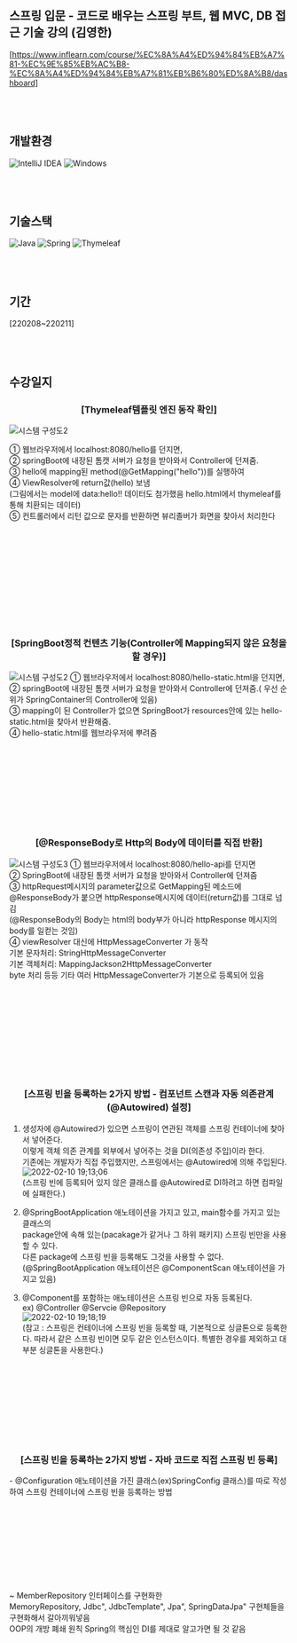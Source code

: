 ## 스프링 입문 - 코드로 배우는 스프링 부트, 웹 MVC, DB 접근 기술 강의 (김영한)
[https://www.inflearn.com/course/%EC%8A%A4%ED%94%84%EB%A7%81-%EC%9E%85%EB%AC%B8-%EC%8A%A4%ED%94%84%EB%A7%81%EB%B6%80%ED%8A%B8/dashboard]
<br /><br /><br /><br />
 
 
## 개발환경
![IntelliJ IDEA](https://img.shields.io/badge/IntelliJIDEA-000000.svg?style=for-the-badge&logo=intellij-idea&logoColor=white)
![Windows](https://img.shields.io/badge/Windows-0078D6?style=for-the-badge&logo=windows&logoColor=white)
<br /><br /><br /><br />

## 기술스택
![Java](https://img.shields.io/badge/java-%23ED8B00.svg?style=for-the-badge&logo=java&logoColor=white)
![Spring](https://img.shields.io/badge/spring-%236DB33F.svg?style=for-the-badge&logo=spring&logoColor=white)
![Thymeleaf](https://img.shields.io/badge/Thymeleaf-%23005C0F.svg?style=for-the-badge&logo=Thymeleaf&logoColor=white)
<br /><br /><br /><br />

## 기간
[220208~220211]
<br /><br /><br /><br />

## 수강일지
<div align="center"><h3>
[Thymeleaf템플릿 엔진 동작 확인]
 </h3></div>

![시스템 구성도2](https://user-images.githubusercontent.com/28974240/152991297-57ef60c6-d985-43aa-a933-d628ac121348.png)


① 웹브라우저에서 localhost:8080/hello를 던지면, <br />
② springBoot에 내장된 톰캣 서버가 요청을 받아와서 Controller에 던져줌. <br />
③ hello에 mapping된 method(@GetMapping("hello"))를 실행하여<br />
④ ViewResolver에 return값(hello) 보냄<br />
(그림에서는 model에 data:hello!! 데이터도 첨가했음 hello.html에서 thymeleaf를 통해 치환되는 데이터)<br />
⑤ 컨트롤러에서 리턴 값으로 문자를 반환하면 뷰리졸버가 화면을 찾아서 처리한다

<br /><br /><br /><br /><br /><br /><br /><br /><br /><br />
<div align="center"><h3>
[SpringBoot정적 컨텐츠 기능(Controller에 Mapping되지 않은 요청을 할 경우)]
</h3></div>
 
![시스템 구성도2](https://user-images.githubusercontent.com/28974240/153049551-c8395642-b580-4a48-af85-0554b0c9db13.png)
① 웹브라우저에서 localhost:8080/hello-static.html을 던지면, <br />
② springBoot에 내장된 톰캣 서버가 요청을 받아와서 Controller에 던져줌.( 우선 순위가 SpringContainer의 Controller에 있음)<br />
③ mapping이 된 Controller가 없으면 SpringBoot가 resources안에 있는 hello-static.html을 찾아서 반환해줌.<br />
④ hello-static.html를 웹브라우저에 뿌려줌
<br /><br /><br /><br /><br /><br /><br /><br /><br /><br />


<div align="center"><h3>
[@ResponseBody로 Http의 Body에 데이터를 직접 반환]
</h3></div>

![시스템 구성도3](https://user-images.githubusercontent.com/28974240/153072050-eddbaf2d-6539-42dc-bbeb-0c3cdfcaf57b.png)
① 웹브라우저에서 localhost:8080/hello-api를 던지면<br />
② SpringBoot에 내장된 톰캣 서버가 요청을 받아와서 Controller에 던져줌<br />
③ httpRequest메시지의 parameter값으로 GetMapping된 메소드에 @ResponseBody가 붙으면 httpResponse메시지에 데이터(return값)를 그대로 넘김<br />
(@ResponseBody의 Body는 html의 body부가 아니라 httpResponse 메시지의 body를 일컫는 것임)<br />
④ viewResolver 대신에 HttpMessageConverter 가 동작<br />
기본 문자처리: StringHttpMessageConverter<br />
기본 객체처리: MappingJackson2HttpMessageConverter<br />
byte 처리 등등 기타 여러 HttpMessageConverter가 기본으로 등록되어 있음<br />
<br /><br /><br /><br /><br /><br /><br /><br /><br /><br />

<div align="center"><h3>
[스프링 빈을 등록하는 2가지 방법 - 컴포넌트 스캔과 자동 의존관계(@Autowired) 설정]
</h3></div>

1. 생성자에 @Autowired가 있으면 스프링이 연관된 객체를 스프링 컨테이너에 찾아서 넣어준다.<br />
이렇게 객체 의존 관계를 외부에서 넣어주는 것을 DI(의존성 주입)이라 한다.<br />
기존에는 개발자가 직접 주입했지만, 스프링에서는 @Autowired에 의해 주입된다.<br />
![2022-02-10 19;13;06](https://user-images.githubusercontent.com/28974240/153385906-91516b7f-72cf-4dcd-87d2-917e8fa9495e.PNG)<br />
(스프링 빈에 등록되어 있지 않은 클래스를 @Autowired로 DI하려고 하면 컴파일에 실패한다.)<br />


2. @SpringBootApplication 애노테이션을 가지고 있고, main함수를 가지고 있는 클래스의<br /> 
package안에 속해 있는(pacakage가 같거나 그 하위 패키지) 스프링 빈만을 사용할 수 있다.<br />
다른 package에 스프링 빈을 등록해도 그것을 사용할 수 없다.<br />
(@SpringBootApplication 애노테이션은 @ComponentScan 애노테이션을 가지고 있음)<br />

3. @Component를 포함하는 애노테이션은 스프링 빈으로 자동 등록된다. <br />
ex) @Controller @Servcie @Repository<br />
![2022-02-10 19;18;19](https://user-images.githubusercontent.com/28974240/153386615-620d6332-ac8c-44c0-91c7-e95df052a104.PNG)<br />
(참고 : 스프링은 컨테이너에 스프링 빈을 등록할 때, 기본적으로 싱글톤으로 등록한다. 따라서 같은 스프링 빈이면 모두 같은 인스턴스이다. 특별한 경우를 제외하고 대부분 싱글톤을 사용한다.)
<br /><br /><br /><br /><br /><br /><br /><br /><br /><br />
 

<div align="center"><h3>
[스프링 빈을 등록하는 2가지 방법 - 자바 코드로 직접 스프링 빈 등록]
</h3></div>
- @Configuration 애노테이션을 가진 클래스(ex)SpringConfig 클래스)를 따로 작성하여 스프링 컨테이너에 스프링 빈을 등록하는 방법 
<br /><br /><br /><br /><br /><br /><br /><br /><br /><br />

~ MemberRepository 인터페이스를 구현화한 <br />
MemoryRepository, Jdbc", JdbcTemplate", Jpa", SpringDataJpa" 구현체들을 구현화해서 갈아끼워넣음<br />
OOP의 개방 폐쇄 원칙 Spring의 핵심인 DI를 제대로 알고가면 될 것 같음
